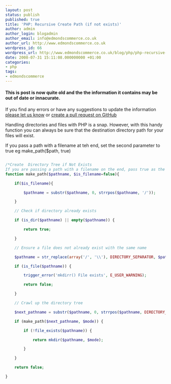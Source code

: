 ```yaml
---
layout: post
status: publish
published: true
title: 'PHP: Recursive Create Path (if not exists)'
author: admin
author_login: blogadmin
author_email: info@edmondscommerce.co.uk
author_url: http://www.edmondscommerce.co.uk
wordpress_id: 66
wordpress_url: http://www.edmondscommerce.co.uk/blog/php/php-recursive-create-path-if-not-exists/
date: 2008-07-31 15:11:08.000000000 +01:00
categories:
- php
tags:
- edmondscommerce
---
```

<div class="oldpost"><h4>This is post is now quite old and the the information it contains may be out of date or innacurate.</h4>
<p>
If you find any errors or have any suggestions to update the information <a href="http://edmondscommerce.github.io/contact-us/index.html">please let us know</a>
or <a href="https://github.com/edmondscommerce/edmondscommerce.github.io">create a pull request on GitHub</a>
</p>
</div>
Handling directories and files with PHP is a snap. However, with this handy function you can always be sure that the destination directory path for your files will exist.

If you pass a path with a filename at teh end, set the second parameter to true eg make_path($path, true)

```php

/*Create  Directory Tree if Not Exists
If you are passing a path with a filename on the end, pass true as the second parameter to snip it off */
function make_path($pathname, $is_filename=false){

	if($is_filename){

		$pathname = substr($pathname, 0, strrpos($pathname, '/'));

	}

    // Check if directory already exists

    if (is_dir($pathname) || empty($pathname)) {

        return true;

    } 

    // Ensure a file does not already exist with the same name

    $pathname = str_replace(array('/', '\\'), DIRECTORY_SEPARATOR, $pathname);

    if (is_file($pathname)) {

        trigger_error('mkdirr() File exists', E_USER_WARNING);

        return false;

    } 

    // Crawl up the directory tree

    $next_pathname = substr($pathname, 0, strrpos($pathname, DIRECTORY_SEPARATOR));

    if (make_path($next_pathname, $mode)) {

        if (!file_exists($pathname)) {

            return mkdir($pathname, $mode);

        }

    } 

    return false;

}

```
